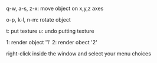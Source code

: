 q-w, a-s, z-x: move object on x,y,z axes

o-p, k-l, n-m: rotate object 

t: put texture
u: undo putting texture

1: render object '1' 
2: render obect '2'

right-click inside the window and select your menu choices